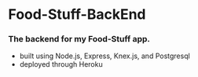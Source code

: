 # Food-Stuff-BackEnd

### The backend for my Food-Stuff app.
  - built using Node.js, Express, Knex.js, and Postgresql
  - deployed through Heroku
